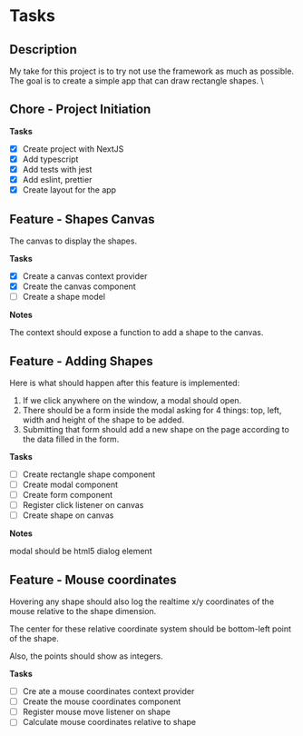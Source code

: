 # Tasks

## Description

My take for this project is to try not use the framework as much as possible. \
The goal is to create a simple app that can draw rectangle shapes. \

## Chore - Project Initiation

**Tasks**

- [x] Create project with NextJS
- [x] Add typescript
- [x] Add tests with jest
- [x] Add eslint, prettier
- [x] Create layout for the app

## Feature - Shapes Canvas

The canvas to display the shapes.

**Tasks**

- [x] Create a canvas context provider
- [x] Create the canvas component
- [ ] Create a shape model

**Notes**

The context should expose a function to add a shape to the canvas.

## Feature - Adding Shapes

Here is what should happen after this feature is implemented:

1. If we click anywhere on the window, a modal should open.
2. There should be a form inside the modal asking for 4 things: top, left, width and height of the shape to be
   added.
3. Submitting that form should add a new shape on the page according to the data filled in the form.

**Tasks**

- [ ] Create rectangle shape component
- [ ] Create modal component
- [ ] Create form component
- [ ] Register click listener on canvas
- [ ] Create shape on canvas

**Notes**

modal should be html5 dialog element

## Feature - Mouse coordinates

Hovering any shape should also log the realtime x/y coordinates of the mouse relative to the shape dimension.

The center for these relative coordinate system should be bottom-left point of the shape.

Also, the points should show as integers.

**Tasks**

- [ ] Cre ate a mouse coordinates context provider
- [ ] Create the mouse coordinates component
- [ ] Register mouse move listener on shape
- [ ] Calculate mouse coordinates relative to shape